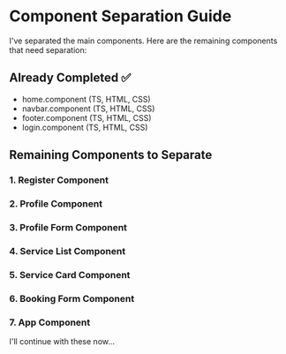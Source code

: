 # Component Separation Guide

I've separated the main components. Here are the remaining components that need separation:

## Already Completed ✅
- home.component (TS, HTML, CSS)
- navbar.component (TS, HTML, CSS)
- footer.component (TS, HTML, CSS)
- login.component (TS, HTML, CSS)

## Remaining Components to Separate

### 1. Register Component
### 2. Profile Component
### 3. Profile Form Component
### 4. Service List Component
### 5. Service Card Component
### 6. Booking Form Component
### 7. App Component

I'll continue with these now...
